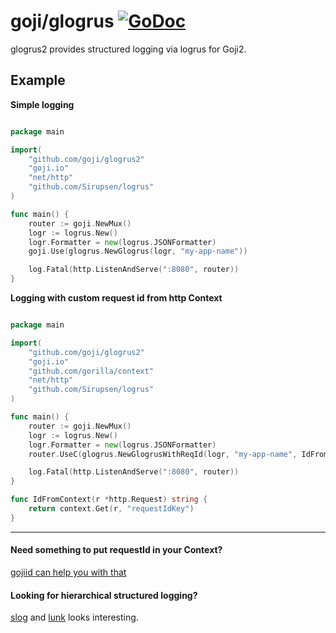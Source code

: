 # goji/glogrus [![GoDoc](https://godoc.org/github.com/goji/glogrus2?status.png)](https://godoc.org/github.com/goji/glogrus2)

glogrus2 provides structured logging via logrus for Goji2. 

## Example

**Simple logging**
```go

package main

import(
	"github.com/goji/glogrus2"
    "goji.io"
    "net/http"
    "github.com/Sirupsen/logrus"
)

func main() {
    router := goji.NewMux()
	logr := logrus.New()
	logr.Formatter = new(logrus.JSONFormatter)
	goji.Use(glogrus.NewGlogrus(logr, "my-app-name"))

	log.Fatal(http.ListenAndServe(":8080", router))
}

```

**Logging with custom request id from http Context**
```go

package main

import(
	"github.com/goji/glogrus2"
    "goji.io"
    "github.com/gorilla/context"
    "net/http"
    "github.com/Sirupsen/logrus"
)

func main() {
    router := goji.NewMux()
	logr := logrus.New()
	logr.Formatter = new(logrus.JSONFormatter)
	router.UseC(glogrus.NewGlogrusWithReqId(logr, "my-app-name", IdFromContext))

	log.Fatal(http.ListenAndServe(":8080", router))
}

func IdFromContext(r *http.Request) string {
    return context.Get(r, "requestIdKey")
}
```
- - -
#### Need something to put requestId in your Context?
[gojiid can help you with that](https://github.com/atlassian/gojiid)

#### Looking for hierarchical structured logging?
[slog](https://github.com/zenazn/slog) and [lunk](https://github.com/codahale/lunk) looks interesting.